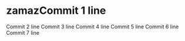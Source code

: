 # zamazCommit 1 line
Commit 2 line
Commit 3 line
Commit 4 line
Commit 5 line
Commit 6 line
Commit 7 line
